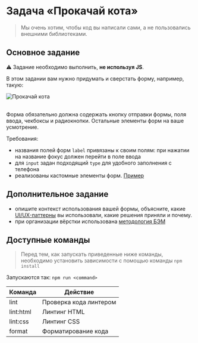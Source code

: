 # Задача «Прокачай кота»

> Мы очень хотим, чтобы код вы написали сами, а не пользовались внешними библиотеками.

## Основное задание

:warning: Задание необходимо выполнить, **не используя JS**.

В этом задании вам нужно придумать и сверстать форму, например, такую:

<img src="https://yastatic.net/s3/lyceum/ifmo-homeworks/pimp-your-cat.png" title="Прокачай кота" />

<br />
<br />

Форма обязательно должна содержать кнопку отправки формы, поля ввода, чекбоксы и радиокнопки. Остальные элементы форм на ваше усмотрение.

Требования:

- названия полей форм `label` привязаны к своим полям: при нажатии на название фокус должен перейти в поле ввода
- для `input` задан подходящий `type` для удобного заполнения с телефона
- реализованы кастомные элементы форм. [Пример](http://wtfforms.com)

## Дополнительное задание

- опишите контекст использования вашей формы, объясните, какие [UI/UX-паттерны](http://ui-patterns.com/patterns/getting-input/list) вы использовали, какие решения приняли и почему.
- при организации вёрстки использована [методология БЭМ](https://ru.bem.info/)

## Доступные команды

> Перед тем, как запускать приведенные ниже команды, необходимо установить зависимости с помощью команды `npm install`

Запускаются так: `npm run <command>`

| Команда   | Действие               |
| --------- | ---------------------- |
| lint      | Проверка кода линтером |
| lint:html | Линтинг HTML           |
| lint:css  | Линтинг CSS            |
| format    | Форматирование кода    |
